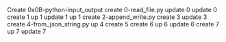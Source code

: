 Create 0x0B-python-input_output
create 0-read_file.py
update 0
update 0
create 1
up 1
update 1
up 1
create 2-append_write.py
create 3
update 3
create 4-from_json_string.py
up 4
create 5
create 6
up 6
update 6
create 7
up 7
update 7
